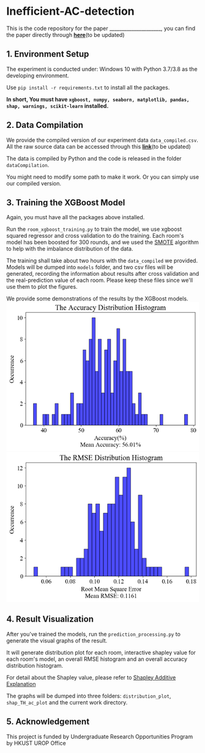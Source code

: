 # Inefficient-AC-detection

This is the code repository for the paper _____________________, you can find the paper directly through **[here](https://www.google.com)**(to be updated)


## 1. Environment Setup
The experiment is conducted under: Windows 10 with Python 3.7/3.8 as the developing environment.

Use `pip install -r requirements.txt` to install all the packages. 

**In short, You must have `xgboost, numpy, seaborn, matplotlib, pandas, shap, warnings, scikit-learn` installed.**

## 2. Data Compilation
We provide the compiled version of our experiment data `data_compiled.csv`. All the raw source data can be accessed through this **[link](https://www.google.com)**(to be updated)

The data is compiled by Python and the code is released in the folder `dataCompilation`.

You might need to modify some path to make it work. Or you can simply use our compiled version.

## 3. Training the XGBoost Model

Again, you must have all the packages above installed.

Run the `room_xgboost_training.py` to train the model, we use xgboost squared regressor and cross validation to do the training. Each room's model has been boosted for 300 rounds, and we used the [SMOTE](https://doi.org/10.1613/jair.953) algorithm to help with the imbalance distribution of the data.
 
The training shall take about two hours with the `data_compiled` we provided. Models will be dumped into `models` folder, and two csv files
will be generated, recording the information about results after cross validation and the real-prediction value of each room. Please keep these files since we'll use them to plot the figures.

We provide some demonstrations of the results by the XGBoost models.
![Accuracy Distribution Histogram](AccDis.png)
![RMSE Distribution Histogram](RMSEDis.png)

## 4. Result Visualization

After you've trained the models, run the `prediction_processing.py` to generate the visual graphs of the result. 

It will generate distribution plot for each room, interactive shapley value for each room's model, an overall RMSE histogram and an overall accuracy distribution histogram.

For detail about the Shapley value, please refer to [Shapley Additive Explanation](https://github.com/slundberg/shap)

The graphs will be dumped into three folders: `distribution_plot`, `shap_TH_ac_plot` and the current work directory.


## 5. Acknowledgement

This project is funded by Undergraduate Research Opportunities Program by HKUST UROP Office
